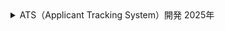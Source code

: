 <details>
  <summary>
    ATS（Applicant Tracking System）開発
    <span>2025年</span>
  </summary>
  <div>
    <ul>
      <li><strong>カテゴリ:</strong> <span>受託</span></li>
      <li><strong>担当工程:</strong> <span>設計</span> <span>実装</span> <span>テスト</span></li>
      <li><strong>職種・役割:</strong> <span>フロントエンド</span><span>バックエンド</span></li>
      <li><strong>使用技術:</strong> <span>CakePHP</span> <span>AWS</span></li>
    </ul>
  </div>
  <div class="markdown-content">

## プロジェクト概要

採用管理システム（Applicant Tracking System）開発

## チーム情報

チーム人数：5名
役割：メンバー

## 開発・実装内容

(略)

  </div>
</details>
